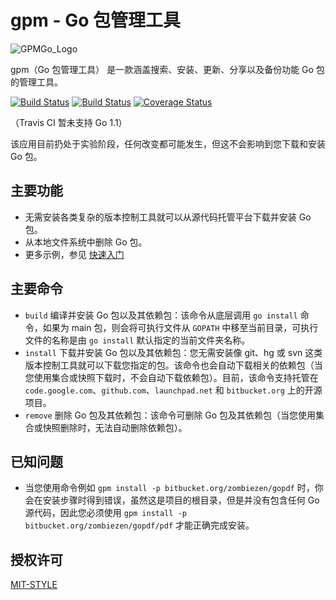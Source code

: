 gpm - Go 包管理工具
===

![GPMGo_Logo](https://raw.github.com/GPMGo/gpm-site/master/static/img/gpmgo2.png?raw=true)

gpm（Go 包管理工具） 是一款涵盖搜索、安装、更新、分享以及备份功能 Go 包的管理工具。

[![Build Status](https://travis-ci.org/GPMGo/gpm.png)](https://travis-ci.org/GPMGo/gpm) [![Build Status](https://drone.io/github.com/GPMGo/gpm/status.png)](https://drone.io/github.com/GPMGo/gpm/latest) [![Coverage Status](https://coveralls.io/repos/GPMGo/gpm/badge.png)](https://coveralls.io/r/GPMGo/gpm)

（Travis CI 暂未支持 Go 1.1）

该应用目前扔处于实验阶段，任何改变都可能发生，但这不会影响到您下载和安装 Go 包。

## 主要功能

- 无需安装各类复杂的版本控制工具就可以从源代码托管平台下载并安装 Go 包。
- 从本地文件系统中删除 Go 包。
- 更多示例，参见 [快速入门](docs/Quick_Start_ZH.md)

## 主要命令

- `build` 编译并安装 Go 包以及其依赖包：该命令从底层调用 `go install` 命令，如果为 main 包，则会将可执行文件从 `GOPATH` 中移至当前目录，可执行文件的名称是由 `go install` 默认指定的当前文件夹名称。 
- `install` 下载并安装 Go 包以及其依赖包：您无需安装像 git、hg 或 svn 这类版本控制工具就可以下载您指定的包。该命令也会自动下载相关的依赖包（当您使用集合或快照下载时，不会自动下载依赖包）。目前，该命令支持托管在 `code.google.com`、`github.com`、`launchpad.net` 和 `bitbucket.org` 上的开源项目。 
- `remove` 删除 Go 包及其依赖包：该命令可删除 Go 包及其依赖包（当您使用集合或快照删除时，无法自动删除依赖包）。

## 已知问题

- 当您使用命令例如 `gpm install -p bitbucket.org/zombiezen/gopdf` 时，你会在安装步骤时得到错误，虽然这是项目的根目录，但是并没有包含任何 Go 源代码，因此您必须使用 `gpm install -p bitbucket.org/zombiezen/gopdf/pdf` 才能正确完成安装。

## 授权许可

[MIT-STYLE](LICENSE)